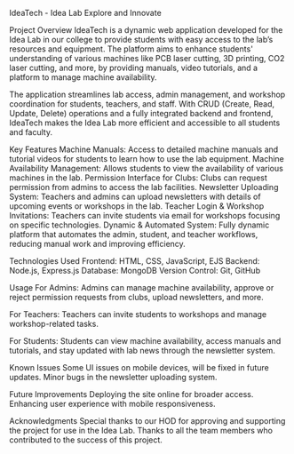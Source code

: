 IdeaTech - Idea Lab Explore and Innovate

Project Overview
IdeaTech is a dynamic web application developed for the Idea Lab in our college to provide students with easy access to the lab’s resources and equipment. The platform aims to enhance students' understanding of various machines like PCB laser cutting, 3D printing, CO2 laser cutting, and more, by providing manuals, video tutorials, and a platform to manage machine availability.

The application streamlines lab access, admin management, and workshop coordination for students, teachers, and staff. With CRUD (Create, Read, Update, Delete) operations and a fully integrated backend and frontend, IdeaTech makes the Idea Lab more efficient and accessible to all students and faculty.

Key Features
Machine Manuals: Access to detailed machine manuals and tutorial videos for students to learn how to use the lab equipment.
Machine Availability Management: Allows students to view the availability of various machines in the lab.
Permission Interface for Clubs: Clubs can request permission from admins to access the lab facilities.
Newsletter Uploading System: Teachers and admins can upload newsletters with details of upcoming events or workshops in the lab.
Teacher Login & Workshop Invitations: Teachers can invite students via email for workshops focusing on specific technologies.
Dynamic & Automated System: Fully dynamic platform that automates the admin, student, and teacher workflows, reducing manual work and improving efficiency.

Technologies Used
Frontend: HTML, CSS, JavaScript, EJS
Backend: Node.js, Express.js
Database: MongoDB
Version Control: Git, GitHub

Usage
For Admins:
Admins can manage machine availability, approve or reject permission requests from clubs, upload newsletters, and more.

For Teachers:
Teachers can invite students to workshops and manage workshop-related tasks.

For Students:
Students can view machine availability, access manuals and tutorials, and stay updated with lab news through the newsletter system.

Known Issues
Some UI issues on mobile devices, will be fixed in future updates.
Minor bugs in the newsletter uploading system.

Future Improvements
Deploying the site online for broader access.
Enhancing user experience with mobile responsiveness.

Acknowledgments
Special thanks to our HOD for approving and supporting the project for use in the Idea Lab.
Thanks to all the team members who contributed to the success of this project.
